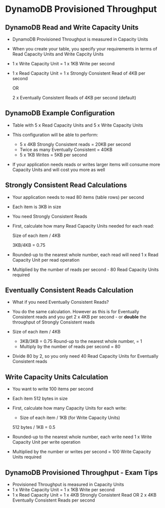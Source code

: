# DynamoDB Provisioned Throughput
## DynamoDB Read and Write Capacity Units
- DynamoDB Provisioned Throughput is measured in Capacity Units
- When you create your table, you specify your requirements in terms of Read Capacity Units and Write Capcity Units
- 1 x Write Capacity Unit = 1 x 1KB Write per second
- 1 x Read Capacity Unit = 1 x Strongly Consistent Read of 4KB per second

    OR
    
  2 x Eventually Consistent Reads of 4KB per second (default)
  
  
## DynamoDB Example Configuration
- Table with 5 x Read Capacity Units and 5 x Write Capacity Units
- This configuration will be able to perform:
    - 5 x 4KB Strongly Consistent reads = 20KB per second
    - Twice as many Eventually Consistent = 40KB
    - 5 x 1KB Writes = 5KB per second
    
- If your application needs reads or writes larger items will consume more Capacity Units and will cost you more as well


## Strongly Consistent Read Calculations  
- Your application needs to read 80 items (table rows) per second
- Each item is 3KB in size
- You need Strongly Consistent Reads

- First, calculate how many Read Capacity Units needed for each read:

    Size of each item / 4KB
    
    3KB/4KB = 0.75
- Rounded-up to the nearest whole number, each read will need 1 x Read Capacity Unit per read operation
- Multiplied by the number of reads per second - 80 Read Capacity Units required

## Eventually Consistent Reads Calculation
- What if you need Eventually Consistent Reads?
- You do the same calculation. However as this is for Eventually Consistent reads and you get 2 x 4KB per second - or **double** the throughput of Strongly Consistent reads

- Size of each item / 4KB
    - 3KB/3KB = 0.75 Round-up to the nearest whole number, = 1
    - Multiply by the number of reads per second = 80
    
- Divide 80 by 2, so you only need 40 Read Capacity Units for Eventually Consistent reads

## Write Capacity Units Calculation
- You want to write 100 items per second
- Each item 512 bytes in size
- First, calculate how many Capacity Units for each write:
    - Size of each item / 1KB (for Write Capacity Units)
    
    512 bytes / 1KB = 0.5
- Rounded-up to the nearest whole number, each write need 1 x Write Capacity Unit per write operation
- Multiplied by the number or writes per second = 100 Write Capacity Units required

## DynamoDB Provisioned Throughput - Exam Tips
- Provisioned Throughput is measured in Capacity Units
- 1 x Write Capacity Unit = 1 x 1KB Write per second
- 1 x Read Capacity Unit = 1 x 4KB Strongly Consistent Read OR 2 x 4KB Eventually Consistent Reads per second



  
  
